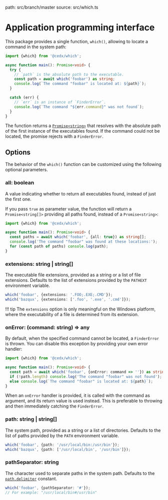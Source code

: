 path: src/branch/master
source: src/which.ts

# Application programming interface
This package provides a single function, `which()`, allowing to locate a command in the system path:

```ts
import {which} from '@cedx/which';

async function main(): Promise<void> {
  try {
    // `path` is the absolute path to the executable.
    const path = await which('foobar') as string;
    console.log(`The command "foobar" is located at: ${path}`);
  }

  catch (err) {
    // `err` is an instance of `FinderError`.
    console.log(`The command "${err.command}" was not found`);
  }
}
```

The function returns a [`Promise<string>`](https://developer.mozilla.org/en-US/docs/Web/JavaScript/Reference/Global_Objects/Promise) that resolves with the absolute path of the first instance of the executables found. If the command could not be located, the promise rejects with a `FinderError`.

## Options
The behavior of the `which()` function can be customized using the following optional parameters.

### **all**: boolean
A value indicating whether to return all executables found, instead of just the first one.

If you pass `true` as parameter value, the function will return a `Promise<string[]>` providing all paths found, instead of a `Promise<string>`:

```ts
import {which} from '@cedx/which';

async function main(): Promise<void> {
  const paths = await which('foobar', {all: true}) as string[];
  console.log('The command "foobar" was found at these locations:');
  for (const path of paths) console.log(path);
}
```

### **extensions**: string | string[]
The executable file extensions, provided as a string or a list of file extensions. Defaults to the list of extensions provided by the `PATHEXT` environment variable.

```ts
which('foobar', {extensions: '.FOO;.EXE;.CMD'});
which('bazqux', {extensions: ['.foo', '.exe', '.cmd']});
```

!!! tip
    The `extensions` option is only meaningful on the Windows platform, where the executability of a file is determined from its extension.

### **onError**: (command: string) => any
By default, when the specified command cannot be located, a `FinderError` is thrown. You can disable this exception by providing your own error handler:

```ts
import {which} from '@cedx/which';

async function main(): Promise<void> {
  const path = await which('foobar', {onError: command => ''}) as string;
  if (!path.length) console.log('The command "foobar" was not found');
  else console.log(`The command "foobar" is located at: ${path}`);
}
```

When an `onError` handler is provided, it is called with the command as argument, and its return value is used instead. This is preferable to throwing and then immediately catching the `FinderError`.

### **path**: string | string[]
The system path, provided as a string or a list of directories. Defaults to the list of paths provided by the `PATH` environment variable.

```ts
which('foobar', {path: '/usr/local/bin:/usr/bin'});
which('bazqux', {path: ['/usr/local/bin', '/usr/bin']});
```

### **pathSeparator**: string
The character used to separate paths in the system path. Defaults to the [`path.delimiter`](https://nodejs.org/api/path.html#path_path_delimiter) constant.

```ts
which('foobar', {pathSeparator: '#'});
// For example: "/usr/local/bin#/usr/bin"
```
